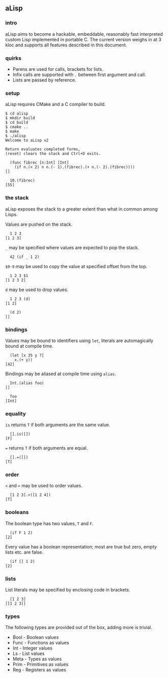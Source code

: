 ## aLisp

### intro
aLisp aims to become a hackable, embeddable, reasonably fast interpreted custom Lisp implemented in portable C. The current version weighs in at 3 kloc and supports all features described in this document.

### quirks
- Parens are used for calls, brackets for lists.
- Infix calls are supported with `.` between first argument and call.
- Lists are passed by reference.

### setup
aLisp requires CMake and a C compiler to build.

```
$ cd alisp
$ mkdir build
$ cd build
$ cmake ..
$ make
$ ./alisp
Welcome to aLisp v2

Return evaluates completed forms,
(reset) clears the stack and Ctrl+D exits.

  (func fibrec [n:Int] [Int]
    (if n.(< 2) n n.(- 1).(fibrec).(+ n.(- 2).(fibrec))))
[]

  10.(fibrec)
[55]
```

### the stack
aLisp exposes the stack to a greater extent than what in common among Lisps.

Values are pushed on the stack.

```
  1 2 3
[1 2 3]
```

`_` may be specified where values are expected to pop the stack.

```
  42 (if _ 1 2)
```

`$0-9` may be used to copy the value at specified offset from the top.

```
  1 2 3 $1
[1 2 3 2]
```

`d` may be used to drop values.

```
  1 2 3 (d)
[1 2]

  (d 2)
[]
```

### bindings
Values may be bound to identifiers using `let`, literals are automagically bound at compile time.

```
  (let [x 35 y 7]
    x.(+ y))
[42]
```

Bindings may be aliased at compile time using `alias`.

```
  Int.(alias foo)
[]

  foo
[Int]
```

### equality
`is` returns `T` if both arguments are the same value.

```
  [].is([])
[F]
```

`=` returns `T` if both arguments are equal.

```
  [].=([])
[T]
```

### order

`<` and `>` may be used to order values.

```
  [1 2 3].<([1 2 4])
[T]
```

### booleans
The boolean type has two values, `T` and `F`.

```
  (if F 1 2)
[2]
```

Every value has a boolean representation; most are true but zero, empty lists etc. are false.

```
  (if [] 1 2)
[2]
```

### lists
List literals may be specified by enclosing code in brackets.

```
  [1 2 3]
[[1 2 3]]
```

### types
The following types are provided out of the box, adding more is trivial.

- Bool - Boolean values
- Func - Functions as values
- Int - Integer values
- Ls - List values
- Meta - Types as values
- Prim - Primitives as values
- Reg - Registers as values